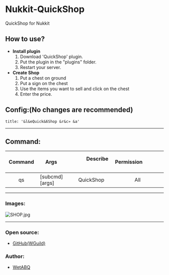 # Nukkit-QuickShop
QuickShop for Nukkit

## How to use?

- **Install plugin**
  1. Download 'QuickShop' plugin.
  2. Put the plugin in the "plugins" folder.
  3. Restart your server.
- **Create Shop**
  1. Put a chest on ground
  2. Put a sign on the chest
  3. Use the items you want to sell and click on the chest
  4. Enter the price.
  
## Config:(No changes are recommended)
```
title: '&l&eQuick&6Shop &r&c» &a'

```

--------

## Command:
|    Command    |        Args      |          Describe              |                     Permission                     |
|:----------------:|:--------------|:------------------------------:|:--------------------------------------------------:|
|    qs        |      [subcmd] [args]      |         QuickShop          |        All         |

--------

### Images:
![SHOP.jpg](https://i.loli.net/2018/09/08/5b93e3efbc115.jpg)

--------

### Open source:

- [GitHub(WGuild)](https://github.com/WetABQ/WGuild)

### Author:

- [WetABQ](https://github.com/WetABQ)
